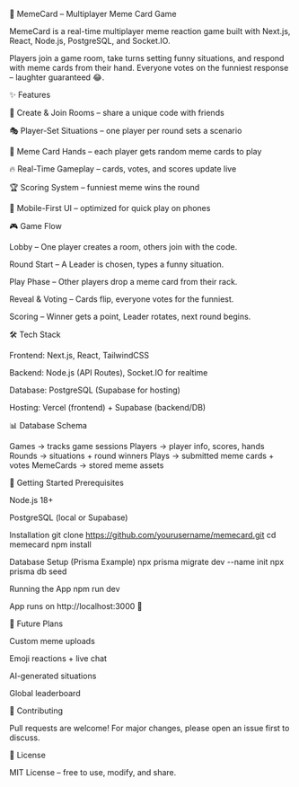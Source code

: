🎴 MemeCard – Multiplayer Meme Card Game

MemeCard is a real-time multiplayer meme reaction game built with Next.js, React, Node.js, PostgreSQL, and Socket.IO.

Players join a game room, take turns setting funny situations, and respond with meme cards from their hand. Everyone votes on the funniest response – laughter guaranteed 😂.

✨ Features

🔑 Create & Join Rooms – share a unique code with friends

🎭 Player-Set Situations – one player per round sets a scenario

🎴 Meme Card Hands – each player gets random meme cards to play

🔥 Real-Time Gameplay – cards, votes, and scores update live

🏆 Scoring System – funniest meme wins the round

📱 Mobile-First UI – optimized for quick play on phones

🎮 Game Flow

Lobby – One player creates a room, others join with the code.

Round Start – A Leader is chosen, types a funny situation.

Play Phase – Other players drop a meme card from their rack.

Reveal & Voting – Cards flip, everyone votes for the funniest.

Scoring – Winner gets a point, Leader rotates, next round begins.

🛠 Tech Stack

Frontend: Next.js, React, TailwindCSS

Backend: Node.js (API Routes), Socket.IO for realtime

Database: PostgreSQL (Supabase for hosting)

Hosting: Vercel (frontend) + Supabase (backend/DB)

📊 Database Schema

Games → tracks game sessions
Players → player info, scores, hands
Rounds → situations + round winners
Plays → submitted meme cards + votes
MemeCards → stored meme assets

🚀 Getting Started
Prerequisites

Node.js 18+

PostgreSQL (local or Supabase)

Installation
git clone https://github.com/yourusername/memecard.git
cd memecard
npm install

Database Setup (Prisma Example)
npx prisma migrate dev --name init
npx prisma db seed

Running the App
npm run dev


App runs on http://localhost:3000
 🎉

🔮 Future Plans

Custom meme uploads

Emoji reactions + live chat

AI-generated situations

Global leaderboard

🤝 Contributing

Pull requests are welcome! For major changes, please open an issue first to discuss.

📜 License

MIT License – free to use, modify, and share.
